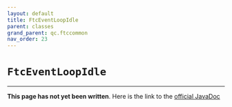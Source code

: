 ```yaml
---
layout: default
title: FtcEventLoopIdle
parent: classes
grand_parent: qc.ftccommon
nav_order: 23
---
```

# `FtcEventLoopIdle`
---
**This page has not yet been written**. Here is the link to the [official JavaDoc](https://ftctechnh.github.io/ftc_app/doc/javadoc/com/qualcomm/ftccommon/FtcEventLoopIdle.html)
        